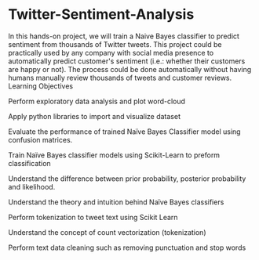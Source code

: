 # Twitter-Sentiment-Analysis

In this hands-on project, we will train a Naive Bayes classifier to predict sentiment from thousands of Twitter tweets. This project could be practically used by any company with social media presence to automatically predict customer's sentiment (i.e.: whether their customers are happy or not). The process could be done automatically without having humans manually review thousands of tweets and customer reviews.
Learning Objectives

Perform exploratory data analysis and plot word-cloud

Apply python libraries to import and visualize dataset

Evaluate the performance of trained Naïve Bayes Classifier model using confusion matrices.

Train Naïve Bayes classifier models using Scikit-Learn to preform classification

Understand the difference between prior probability, posterior probability and likelihood.

Understand the theory and intuition behind Naïve Bayes classifiers

Perform tokenization to tweet text using Scikit Learn

Understand the concept of count vectorization (tokenization)

Perform text data cleaning such as removing punctuation and stop words

